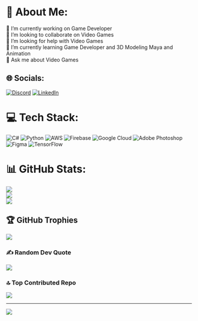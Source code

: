 # 💫 About Me:
🔭 I’m currently working on Game Developer<br>👯 I’m looking to collaborate on Video  Games<br>🤝 I’m looking for help with Video  Games<br>🌱 I’m currently learning Game Developer and 3D Modeling Maya and Animation<br>💬 Ask me about Video Games<br>


## 🌐 Socials:
[![Discord](https://img.shields.io/badge/Discord-%237289DA.svg?logo=discord&logoColor=white)](https://discord.gg/Mehmetercanofficel#0065) [![LinkedIn](https://img.shields.io/badge/LinkedIn-%230077B5.svg?logo=linkedin&logoColor=white)](https://linkedin.com/in/https://www.linkedin.com/in/mehmet-ali-ercan-a0b779196) 

# 💻 Tech Stack:
![C#](https://img.shields.io/badge/c%23-%23239120.svg?style=for-the-badge&logo=c-sharp&logoColor=white) ![Python](https://img.shields.io/badge/python-3670A0?style=for-the-badge&logo=python&logoColor=ffdd54) ![AWS](https://img.shields.io/badge/AWS-%23FF9900.svg?style=for-the-badge&logo=amazon-aws&logoColor=white) ![Firebase](https://img.shields.io/badge/firebase-%23039BE5.svg?style=for-the-badge&logo=firebase) ![Google Cloud](https://img.shields.io/badge/Google%20Cloud-%234285F4.svg?style=for-the-badge&logo=google-cloud&logoColor=white) ![Adobe Photoshop](https://img.shields.io/badge/adobephotoshop-%2331A8FF.svg?style=for-the-badge&logo=adobephotoshop&logoColor=white) 	![Figma](https://img.shields.io/badge/figma-%23F24E1E.svg?style=for-the-badge&logo=figma&logoColor=white) ![TensorFlow](https://img.shields.io/badge/TensorFlow-%23FF6F00.svg?style=for-the-badge&logo=TensorFlow&logoColor=white)
# 📊 GitHub Stats:
![](https://github-readme-stats.vercel.app/api?username=mehmetercanoffical&theme=radical&hide_border=false&include_all_commits=true&count_private=true)<br/>
![](https://github-readme-streak-stats.herokuapp.com/?user=mehmetercanoffical&theme=radical&hide_border=false)<br/>
![](https://github-readme-stats.vercel.app/api/top-langs/?username=mehmetercanoffical&theme=radical&hide_border=false&include_all_commits=true&count_private=true&layout=compact)

## 🏆 GitHub Trophies
![](https://github-profile-trophy.vercel.app/?username=mehmetercanoffical&theme=radical&no-frame=false&no-bg=false&margin-w=4)

### ✍️ Random Dev Quote
![](https://quotes-github-readme.vercel.app/api?type=vetical&theme=radical)

### 🔝 Top Contributed Repo
![](https://github-contributor-stats.vercel.app/api?username=mehmetercanoffical&limit=5&theme=radical&combine_all_yearly_contributions=true)

---
[![](https://visitcount.itsvg.in/api?id=mehmetercanoffical&icon=1&color=1)](https://visitcount.itsvg.in)

<!-- Proudly created with GPRM ( https://gprm.itsvg.in ) -->
